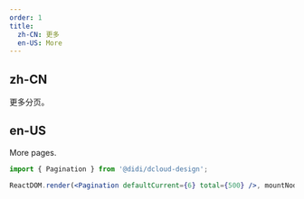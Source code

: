 ```yaml
---
order: 1
title:
  zh-CN: 更多
  en-US: More
---
```


## zh-CN

更多分页。

## en-US

More pages.

```jsx
import { Pagination } from '@didi/dcloud-design';

ReactDOM.render(<Pagination defaultCurrent={6} total={500} />, mountNode);
```
